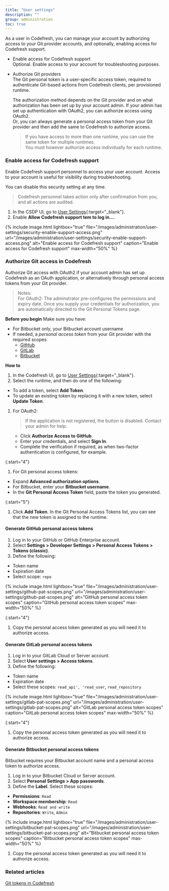```yaml
---
title: "User settings"
description: ""
group: administration
toc: true
---
```


As a user in Codefresh, you can manage your account by authorizing access to your Git provider accounts, and optionally, enabling access for Codefresh support.

* Enable access for Codefresh support  
  Optional. Enable access to your account for troubleshooting purposes. 

* Authorize Git providers  
  The Git personal token is a user-specific access token, required to authenticate Git-based actions from Codefresh clients, per provisioned runtime.  

  The authorization method depends on the Git provider and on what authorization has been set up by your account admin.
  If your admin has set up authentication with OAuth2, you can authorize access using OAuth2.  
  Or, you can always generate a personal access token from your Git provider and then add the same to Codefresh to authorize access.  

  > If you have access to more than one runtime, you can use the same token for multiple runtimes.  
    You must however authorize access individually for each runtime.   

### Enable access for Codefresh support
Enable Codefresh support personnel to access your user account. Access to your account is useful for visibility during troubleshooting.  

You can disable this security setting at any time.

> Codefresh personnel takes action only after confirmation from you, and all actions are audited.

1. In the CSDP UI, go to [User Settings](https://g.codefresh.io/2.0/user-settings){:target="\_blank"}.
1. Enable **Allow Codefresh support tem to log in...**.

{% include 
   image.html 
   lightbox="true" 
   file="/images/administration/user-settings/security-enable-support-access.png" 
   url="/images/administration/user-settings/security-enable-support-access.png" 
   alt="Enable access for Codefresh support" 
   caption="Enable access for Codefresh support"
   max-width="50%" 
%}


### Authorize Git access in Codefresh
Authorize Git access with OAuth2 if your account admin has set up Codefresh as an OAuth application, or alternatively through personal access tokens from your Git provider.  
>Notes:  
  For OAuth2:  The adminstrator pre-configures the permissions and expiry date. Once you supply your credentials for authorization, you are automatically directed to the Git Personal Tokens page. 

**Before you begin**
Make sure you have:
* For Bitbucket only, your Bitbucket account username
* If needed, a _personal access token_ from your Git provider with the required scopes 
  * [GitHub]({{site.baseurl}}/docs/reference/git-tokens/#github-tokens)
  * [GitLab]({{site.baseurl}}/#generate-gitlab-personal-access-tokens)
  * [Bitbucket]({{site.baseurl}}/docs/reference/git-tokens/#bitbucket-tokens)


**How to**
1. In the Codefresh UI, go to [User Settings](https://g.codefresh.io/2.0/user-settings){:target="\_blank"}.
1. Select the runtime, and then do one of the following:
  * To add a token, select **Add Token**.
  * To update an existing token by replacing it with a new token, select **Update Token**.
1. For OAuth2:
    > If the application is not registered, the button is disabled. Contact your admin for help.  
   * Click **Authorize Access to GitHub**.
   * Enter your credentials, and select **Sign In**.
   * Complete the verification if required, as when two-factor authentication is configured, for example.
<!---add new screenshot> -->

{:start="4"}
1. For Git personal access tokens:  
  * Expand **Advanced authorization options**. 
  * For Bitbucket, enter your **Bitbucket username**. 
  * In the **Git Personal Access Token** field, paste the token you generated.

<!---add new screenshot> -->


{:start="5"}
1. Click **Add Token**.
  In the Git Personal Access Tokens list, you can see that the new token is assigned to the runtime. 



#### Generate GitHub personal access tokens 

1. Log in to your GitHub or GitHub Enterprise account.
1. Select **Settings > Developer Settings > Personal Access Tokens > Tokens (classic)**.
1. Define the following:
  * Token name
  * Expiration date
  * Select scope: `repo`

  {% include 
   image.html 
   lightbox="true" 
   file="/images/administration/user-settings/github-pat-scopes.png" 
   url="/images/administration/user-settings/github-pat-scopes.png" 
   alt="GitHub personal access token scopes" 
   caption="GitHub personal access token scopes"
   max-width="50%" 
  %}

{:start="4"}  
1. Copy the personal access token generated as you will need it to authorize access.

#### Generate GitLab personal access tokens

1. Log in to your GitLab Cloud or Server account.
1. Select **User settings > Access tokens**.
1. Define the following:
  * Token name
  * Expiration date
  * Select these scopes: `read_api', 'read_user`, `read_repository`

  {% include 
   image.html 
   lightbox="true" 
   file="/images/administration/user-settings/gitlab-pat-scopes.png" 
   url="/images/administration/user-settings/gitlab-pat-scopes.png" 
   alt="GitLab personal access token scopes" 
   caption="GitLab personal access token scopes"
   max-width="50%" 
  %}

{:start="4"}  
1. Copy the personal access token generated as you will need it to authorize access.

#### Generate Bitbucket personal access tokens
Bitbucket requires your Bitbucket account name and a personal access token to authorize access.  

1. Log in to your Bitbucket Cloud or Server account.
1. Select **Personal Settings > App passwords**.
1. Define the **Label**.
  Select these scopes: 
  * **Permissions**: `Read`
  * **Workspace membership**: `Read`
  * **Webhooks**: `Read and write`
  * **Repositories**: `Write`, `Admin`

  {% include 
   image.html 
   lightbox="true" 
   file="/images/administration/user-settings/bitbucket-pat-scopes.png" 
   url="/images/administration/user-settings/bitbucket-pat-scopes.png" 
   alt="Bitbucket personal access token scopes" 
   caption="Bitbucket personal access token scopes"
   max-width="50%" 
  %}

1. Copy the personal access token generated as you will need it to authorize access.

  
### Related articles  
[Git tokens in Codefresh]({{site.baseurl}}/docs/reference/git-tokens/)